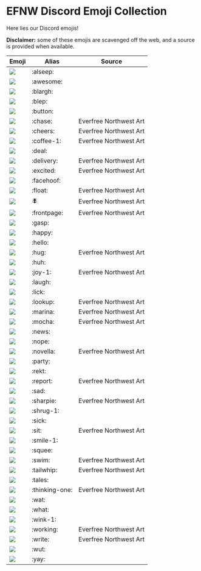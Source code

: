 # EFNW Discord Emoji Collection

Here lies our Discord emojis!

**Disclaimer:** some of these emojis are scavenged off the web, and a source is provided when available.

| Emoji                 | Alias          | Source |
|-----------------------|----------------|--------|
| ![](alseep.png)       | :alseep:       |  |
| ![](awesome.png)      | :awesome:      |  |
| ![](blargh.png)       | :blargh:       |  |
| ![](blep.png)         | :blep:         |  |
| ![](button.png)       | :button:       |  |
| ![](chase.png)        | :chase:        | Everfree Northwest Art |
| ![](cheers.png)       | :cheers:       | Everfree Northwest Art |
| ![](coffee-1.png)     | :coffee-1:     | Everfree Northwest Art |
| ![](deal.png)         | :deal:         |  |
| ![](delivery.png)     | :delivery:     | Everfree Northwest Art |
| ![](excited.png)      | :excited:      | Everfree Northwest Art |
| ![](facehoof.png)     | :facehoof:     |  |
| ![](float.png)        | :float:        | Everfree Northwest Art |
| ![](fly.png)          | :fly:          | Everfree Northwest Art |
| ![](frontpage.png)    | :frontpage:    | Everfree Northwest Art |
| ![](gasp.png)         | :gasp:         |  |
| ![](happy.png)        | :happy:        |  |
| ![](hello.png)        | :hello:        |  |
| ![](hug.png)          | :hug:          | Everfree Northwest Art |
| ![](huh.png)          | :huh:          |  |
| ![](joy-1.png)        | :joy-1:        | Everfree Northwest Art |
| ![](laugh.png)        | :laugh:        |  |
| ![](lick.png)         | :lick:         |  |
| ![](lookup.png)       | :lookup:       | Everfree Northwest Art |
| ![](marina.png)       | :marina:       | Everfree Northwest Art |
| ![](mocha.png)        | :mocha:        | Everfree Northwest Art |
| ![](news.png)         | :news:         |  |
| ![](nope.png)         | :nope:         |  |
| ![](novella.png)      | :novella:      | Everfree Northwest Art |
| ![](party.png)        | :party:        |  |
| ![](rekt.png)         | :rekt:         |  |
| ![](report.png)       | :report:       | Everfree Northwest Art |
| ![](sad.png)          | :sad:          |  |
| ![](sharpie.png)      | :sharpie:      | Everfree Northwest Art |
| ![](shrug-1.png)      | :shrug-1:      |  |
| ![](sick.png)         | :sick:         |  |
| ![](sit.png)          | :sit:          | Everfree Northwest Art |
| ![](smile-1.png)      | :smile-1:      |  |
| ![](squee.png)        | :squee:        |  |
| ![](swim.png)         | :swim:         | Everfree Northwest Art |
| ![](tailwhip.png)     | :tailwhip:     | Everfree Northwest Art |
| ![](tales.png)        | :tales:        |  |
| ![](thinking-one.png) | :thinking-one: | Everfree Northwest Art |
| ![](wat.png)          | :wat:          |  |
| ![](what.png)         | :what:         |  |
| ![](wink-1.png)       | :wink-1:       |  |
| ![](working.png)      | :working:      | Everfree Northwest Art |
| ![](write.png)        | :write:        | Everfree Northwest Art |
| ![](wut.png)          | :wut:          |  |
| ![](yay.png)          | :yay:          |  |
